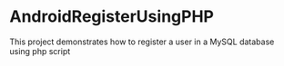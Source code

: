 # AndroidRegisterUsingPHP
This project demonstrates how to register a user in a  MySQL database using php script
